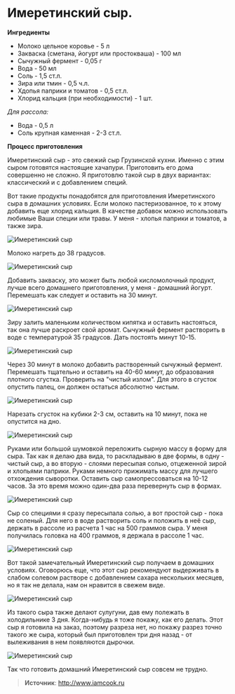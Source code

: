 # Имеретинский сыр.

**Ингредиенты**

- Молоко цельное коровье - 5 л
- Закваска (сметана, йогурт или простокваша) - 100 мл
- Сычужный фермент - 0,05 г
- Вода - 50 мл
- Соль - 1,5 ст.л.
- Зира или тмин - 0,5 ч.л.
- Хдопья паприки и томатов - 0,5 ст.л.
- Хлорид кальция (при необходимости) - 1 шт.

_Для рассола:_

- Вода - 0,5 л
- Соль крупная каменная - 2-3 ст.л.

**Процесс приготовления**

Имеретинский сыр - это свежий сыр Грузинской кухни. Именно с этим сыром готовятся настоящие хачапури. Приготовить его дома совершенно не сложно. Я приготовлю такой сыр в двух вариантах: классический и с добавлением специй.

Вот такие продукты понадобятся для приготовления Имеретинского сыра в домашних условиях. Если молоко пастеризованное, то к этому добавить еще хлорид кальция. В качестве добавок можно использовать любимые Ваши специи или травы. У меня - хлопья паприки и томатов, а также зира.

![Имеретинский сыр](/images/Kulinar/Zagotovki/imersyr_001.jpg 'Имеретинский сыр')

Молоко нагреть до 38 градусов.

![Имеретинский сыр](/images/Kulinar/Zagotovki/imersyr_002.jpg 'Имеретинский сыр')

Добавить закваску, это может быть любой кисломолочный продукт, лучше всего домашнего приготовления, у меня - домашний йогурт. Перемешать как следует и оставить на 30 минут.

![Имеретинский сыр](/images/Kulinar/Zagotovki/imersyr_003.jpg 'Имеретинский сыр')

Зиру залить маленьким количеством кипятка и оставить настояться, так она лучше раскроет свой аромат. Сычужный фермент растворить в воде с температурой 35 градусов. Дать постоять минут 10-15.

![Имеретинский сыр](/images/Kulinar/Zagotovki/imersyr_004.jpg 'Имеретинский сыр')

Через 30 минут в молоко добавить растворенный сычужный фермент. Перемешать тщательно и оставить на 40-60 минут, до образования плотного сгустка. Проверить на "чистый излом". Для этого в сгусток опустить палец, он должен остаться абсолютно чистым.

![Имеретинский сыр](/images/Kulinar/Zagotovki/imersyr_005.jpg 'Имеретинский сыр')

Нарезать сгусток на кубики 2-3 см, оставить на 10 минут, пока не опустится на дно.

![Имеретинский сыр](/images/Kulinar/Zagotovki/imersyr_006.jpg 'Имеретинский сыр')

Руками или большой шумовкой переложить сырную массу в форму для сыра. Так как я делаю два вида, то раскладываю в две формы, в одну - чистый сыр, а во вторую - слоями пересыпая солью, отцеженной зирой и хлопьями паприки. Руками немного прижимать массу для лучшего отхождения сыворотки. Оставить сыр самопрессоваться на 10-12 часов. За это время можно один-два раза перевернуть сыр в формах.

![Имеретинский сыр](/images/Kulinar/Zagotovki/imersyr_007.jpg 'Имеретинский сыр')

Сыр со специями я сразу пересыпала солью, а вот простой сыр - пока не соленый. Для него в воде растворить соль и положить в неё сыр, держать в рассоле из расчета 1 час на 500 граммов сыра. У меня получилась головка на 400 граммов, я держала в рассоле 1 час.

![Имеретинский сыр](/images/Kulinar/Zagotovki/imersyr_008.jpg 'Имеретинский сыр')

Вот такой замечательный Имеретинский сыр получаем в домашних условиях. Оговорюсь еще, что этот сыр рекомендуют выдерживать в слабом солевом растворе с добавлением сахара нескольких месяцев, но я так не делала, нам он нравится в свежем виде.

![Имеретинский сыр](/images/Kulinar/Zagotovki/imersyr_009.jpg 'Имеретинский сыр')

Из такого сыра также делают сулугуни, дав ему полежать в холодильнике 3 дня. Когда-нибудь я тоже покажу, как его делать. Этот сыр я готовила на заказ, поэтому разреза нет, но покажу разрез точно такого же сыра, который был приготовлен три дня назад - от вылеживания в нем появляются дырочки.

![Имеретинский сыр](/images/Kulinar/Zagotovki/imersyr_010.jpg 'Имеретинский сыр')

Так что готовить домашний Имеретинский сыр совсем не трудно.

> **Источник**: http://www.iamcook.ru
